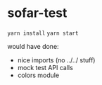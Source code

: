 # sofar-test

`yarn install`
`yarn start`


would have done:
* nice imports (no ../../ stuff)
* mock test API calls
* colors module